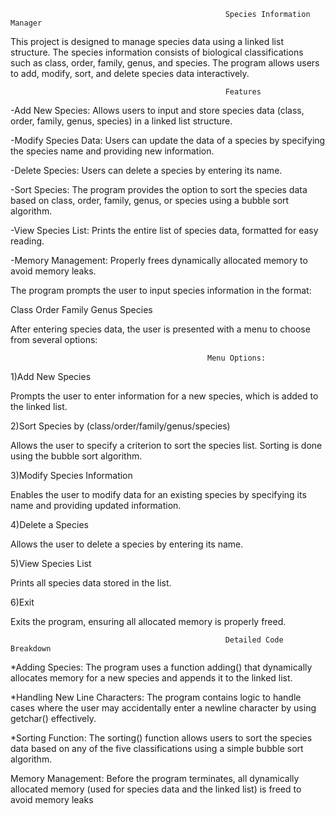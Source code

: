                                                     Species Information Manager
This project is designed to manage species data using a linked list structure. The species information consists of biological classifications such as class, order, family, genus, and species. The program allows users to add, modify, sort, and delete species data interactively.

                                                    Features
-Add New Species: Allows users to input and store species data (class, order, family, genus, species) in a linked list structure.

-Modify Species Data: Users can update the data of a species by specifying the species name and providing new information.

-Delete Species: Users can delete a species by entering its name.

-Sort Species: The program provides the option to sort the species data based on class, order, family, genus, or species using a bubble sort algorithm.

-View Species List: Prints the entire list of species data, formatted for easy reading.

-Memory Management: Properly frees dynamically allocated memory to avoid memory leaks.

The program prompts the user to input species information in the format:

Class
Order
Family
Genus
Species

After entering species data, the user is presented with a menu to choose from several options:

                                                Menu Options:
1)Add New Species

Prompts the user to enter information for a new species, which is added to the linked list.

2)Sort Species by (class/order/family/genus/species)

Allows the user to specify a criterion to sort the species list. Sorting is done using the bubble sort algorithm.

3)Modify Species Information

Enables the user to modify data for an existing species by specifying its name and providing updated information.

4)Delete a Species

Allows the user to delete a species by entering its name.

5)View Species List

Prints all species data stored in the list.

6)Exit

Exits the program, ensuring all allocated memory is properly freed.
                                                    
                                                    Detailed Code Breakdown
*Adding Species: The program uses a function adding() that dynamically allocates memory for a new species and appends it to the linked list.

*Handling New Line Characters: The program contains logic to handle cases where the user may accidentally enter a newline character by using getchar() effectively.

*Sorting Function: The sorting() function allows users to sort the species data based on any of the five classifications using a simple bubble sort algorithm.

Memory Management: Before the program terminates, all dynamically allocated memory (used for species data and the linked list) is freed to avoid memory leaks
